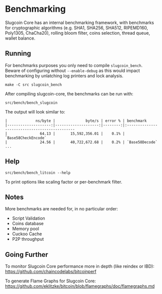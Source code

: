 Benchmarking
============

Slugcoin Core has an internal benchmarking framework, with benchmarks
for cryptographic algorithms (e.g. SHA1, SHA256, SHA512, RIPEMD160, Poly1305, ChaCha20), rolling bloom filter, coins selection,
thread queue, wallet balance.

Running
---------------------

For benchmarks purposes you only need to compile `slugcoin_bench`. Beware of configuring without `--enable-debug` as this would impact
benchmarking by unlatching log printers and lock analysis.

    make -C src slugcoin_bench

After compiling slugcoin-core, the benchmarks can be run with:

    src/bench/bench_slugcoin

The output will look similar to:
```
|             ns/byte |              byte/s | error % | benchmark
|--------------------:|--------------------:|--------:|:----------------------------------------------
|               64.13 |       15,592,356.01 |    0.1% | `Base58CheckEncode`
|               24.56 |       40,722,672.68 |    0.2% | `Base58Decode`
...
```

Help
---------------------

    src/bench/bench_litcoin --help

To print options like scaling factor or per-benchmark filter.

Notes
---------------------
More benchmarks are needed for, in no particular order:
- Script Validation
- Coins database
- Memory pool
- Cuckoo Cache
- P2P throughput

Going Further
--------------------

To monitor Slugcoin Core performance more in depth (like reindex or IBD): https://github.com/chaincodelabs/bitcoinperf

To generate Flame Graphs for Slugcoin Core: https://github.com/eklitzke/bitcoin/blob/flamegraphs/doc/flamegraphs.md
